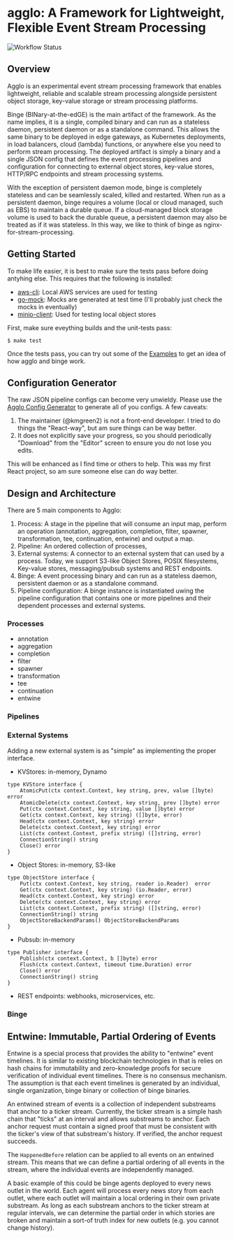# agglo: A Framework for Lightweight, Flexible Event Stream Processing

![Workflow Status](https://github.com/kmgreen2/agglo/workflows/Go/badge.svg?branch=main)

## Overview

Agglo is an experimental event stream processing framework that enables
lightweight, reliable and scalable stream processing alongside persistent
object storage, key-value storage or stream processing platforms.

Binge (BINary-at-the-edGE) is the main artifact of the framework.  As the name
implies, it is a single, compiled binary and can run as a stateless daemon,
persistent daemon or as a standalone command.  This allows the same binary to
be deployed in edge gateways, as Kubernetes deployments, in load balancers,
cloud (lambda) functions, or anywhere else you need to perform stream
processing.  The deployed artifact is simply a binary and a single JSON config
that defines the event processing pipelines and configuration for connecting to
external object stores, key-value stores, HTTP/RPC endpoints and stream
processing systems.

With the exception of persistent daemon mode, binge is completely stateless and
can be seamlessly scaled, killed and restarted.  When run as a persistent
daemon, binge requires a volume (local or cloud managed, such as EBS) to
maintain a durable queue.  If a cloud-managed block storage volume is used to
back the durable queue, a persistent daemon may also be treated as if it was
stateless.  In this way, we like to think of binge as
nginx-for-stream-processing.

## Getting Started

To make life easier, it is best to make sure the tests pass before doing antyhing else.  This requires that the
following is installed:

- [aws-cli](https://docs.aws.amazon.com/cli/latest/userguide/cli-chap-install.html): Local AWS services are used for testing
- [go-mock](https://github.com/golang/mock): Mocks are generated at test time (I'll probably just check the mocks in eventually)
- [minio-client](https://docs.min.io/docs/minio-client-quickstart-guide.html): Used for testing local object stores

First, make sure eveything builds and the unit-tests pass:

```
$ make test
```

Once the tests pass, you can try out some of the [Examples](./examples) to get an idea of how
agglo and binge work.

## Configuration Generator

The raw JSON pipeline configs can become very unwieldy.  Please use the [Agglo Config Generator](https://github.com/kmgreen2/agglo-config-builder)
to generate all of you configs.  A few caveats:

1. The maintainer (@kmgreen2) is not a front-end developer.  I tried to do things the "React-way", but am sure things can be way better.
2. It does not explicitly save your progress, so you should periodically "Download" from the "Editor" screen to ensure you do not lose you edits.

This will be enhanced as I find time or others to help.  This was my first React project, so am sure someone else can do way better.

## Design and Architecture

There are 5 main components to Agglo:

1. Process: A stage in the pipeline that will consume an input map, perform an operation (annotation, aggregation, completion, filter, spawner, transformation, tee, continuation, entwine) and output a map.
2. Pipeline: An ordered collection of processes, 
3. External systems: A connector to an external system that can used by a process.  Today, we support S3-like Object Stores, POSIX filesystems, Key-value stores, messaging/pubsub systems and REST endpoints.
4. Binge: A event processing binary and can run as a stateless daemon, persistent daemon or as a standalone command.
5. Pipeline configuration: A binge instance is instantiated uwing the pipeline configuration that contains one or more pipelines and their dependent processes and external systems.

### Processes

- annotation
- aggregation
- completion
- filter
- spawner
- transformation
- tee
- continuation
- entwine

### Pipelines

### External Systems

Adding a new external system is as "simple" as implementing the proper interface.

- KVStores: in-memory, Dynamo
```
type KVStore interface {
	AtomicPut(ctx context.Context, key string, prev, value []byte) error
	AtomicDelete(ctx context.Context, key string, prev []byte) error
	Put(ctx context.Context, key string, value []byte) error
	Get(ctx context.Context, key string) ([]byte, error)
	Head(ctx context.Context, key string) error
	Delete(ctx context.Context, key string) error
	List(ctx context.Context, prefix string) ([]string, error)
	ConnectionString() string
	Close() error
}
```

- Object Stores: in-memory, S3-like

```
type ObjectStore interface {
	Put(ctx context.Context, key string, reader io.Reader)	error
	Get(ctx context.Context, key string) (io.Reader, error)
	Head(ctx context.Context, key string) error
	Delete(ctx context.Context, key string) error
	List(ctx context.Context, prefix string) ([]string, error)
	ConnectionString() string
	ObjectStoreBackendParams() ObjectStoreBackendParams
}
```

- Pubsub: in-memory

```
type Publisher interface {
	Publish(ctx context.Context, b []byte) error
	Flush(ctx context.Context, timeout time.Duration) error
	Close() error
	ConnectionString() string
}
```

- REST endpoints: webhooks, microservices, etc.

### Binge

## Entwine: Immutable, Partial Ordering of Events

Entwine is a special process that provides the ability to "entwine" event
timelines.  It is similar to existing blockchain technologies in that is relies
on hash chains for immutability and zero-knowledge proofs for secure
verification of individual event timelines.  There is no consensus mechanism.
The assumption is that each event timelines is generated by an individual,
single organization, binge binary or collection of binge binaries.

An entwined stream of events is a collection of independent substreams that
anchor to a ticker stream.  Currently, the ticker stream is a simple hash chain
that "ticks" at an interval and allows substreams to anchor.  Each anchor
request must contain a signed proof that must be consistent with the ticker's
view of that substream's history.  If verified, the anchor request succeeds.

The `HappenedBefore` relation can be applied to all events on an entwined
stream.  This means that we can define a partial ordering of all events in the
stream, where the individual events are independently managed.

A basic example of this could be binge agents deployed to every news outlet in
the world.  Each agent will process every news story from each outlet, where
each outlet will maintain a local ordering in their own private substream.  As
long as each substream anchors to the ticker stream at regular intervals, we
can determine the partial order in which stories are broken and maintain a
sort-of truth index for new outlets (e.g. you cannot change history).

